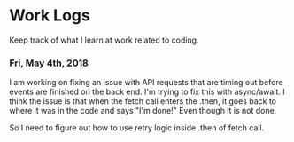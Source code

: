 # Work Logs
Keep track of what I learn at work related to coding.


### Fri, May 4th, 2018
I am working on fixing an issue with API requests that are timing out before events are finished on the back end. I'm trying to fix this with async/await. I think the issue is that when the fetch call enters the .then, it goes back to where it was in the code and says "I'm done!" Even though it is not done. 

So I need to figure out how to use retry logic inside .then of fetch call.
